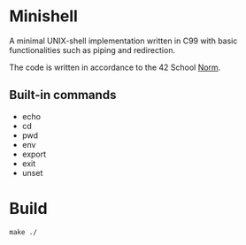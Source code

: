 # Minishell
A minimal UNIX-shell implementation written in C99 with basic functionalities such as piping and redirection.

The code is written in accordance to the 42 School [Norm](https://github.com/42School/norminette/blob/master/pdf/en.norm.pdf).

## Built-in commands
-	echo
- cd
- pwd
- env
- export
- exit
- unset

# Build
``` make ./ ```
